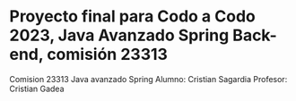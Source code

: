 # Proyecto final para Codo a Codo 2023, Java Avanzado Spring Back-end, comisión 23313
Comision 23313 Java avanzado Spring 
Alumno: Cristian Sagardia
Profesor: Cristian Gadea
